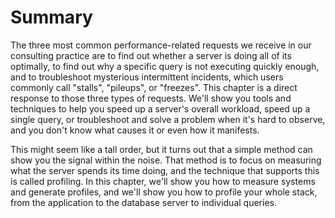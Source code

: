 # Summary

The three most common performance-related requests we receive in our consulting practice are to find out whether a server is doing all of its optimally, to find out why a specific query is not executing quickly enough, and to troubleshoot mysterious intermittent incidents, which users commonly call "stalls", "pileups", or "freezes". This chapter is a direct response to those three types of requests. We'll show you tools and techniques to help you speed up a server's overall workload, speed up a single query, or troubleshoot and solve a problem when it's hard to observe, and you don't know what causes it or even how it manifests.

This might seem like a tall order, but it turns out that a simple method can show you the signal within the noise. That method is to focus on measuring what the server spends its time doing, and the technique that supports this is called profiling. In this chapter, we'll show you how to measure systems and generate profiles, and we'll show you how to profile your whole stack, from the application to the database server to individual queries.


